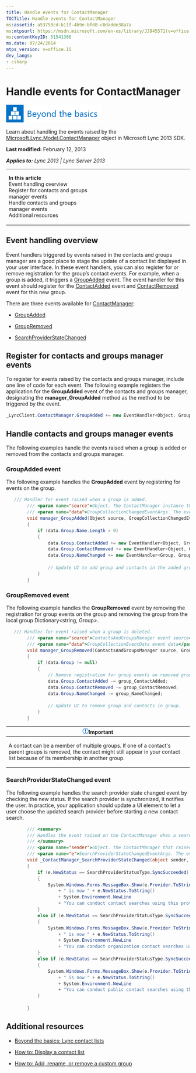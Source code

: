 ```yaml
---
title: Handle events for ContactManager
TOCTitle: Handle events for ContactManager
ms:assetid: a53758cd-b11f-4b9e-bfd8-c0dadde38a7a
ms:mtpsurl: https://msdn.microsoft.com/en-us/library/JJ945571(v=office.15)
ms:contentKeyID: 51541386
ms.date: 07/24/2014
mtps_version: v=office.15
dev_langs:
- csharp
---
```


# Handle events for ContactManager

![Beyond the basics topic](images/JJ937254.mod_icon_beyondbasics_long(Office.15).png "Beyond the basics topic")

Learn about handling the events raised by the [Microsoft.Lync.Model.ContactManager](https://msdn.microsoft.com/en-us/library/jj266459\(v=office.15\)) object in Microsoft Lync 2013 SDK.

**Last modified:** February 12, 2013

***Applies to:** Lync 2013 | Lync Server 2013*

<table>
<colgroup>
<col style="width: 50%" />
<col style="width: 50%" />
</colgroup>
<tbody>
<tr class="odd">
<td><p><strong>In this article</strong><br />
Event handling overview<br />
Register for contacts and groups manager events<br />
Handle contacts and groups manager events<br />
Additional resources</p></td>
<td><p></p>
<p></p></td>
</tr>
</tbody>
</table>

## Event handling overview

Event handlers triggered by events raised in the contacts and groups manager are a good place to stage the update of a contact list displayed in your user interface. In these event handlers, you can also register for or remove registration for the group’s contact events. For example, when a group is added, it triggers a [GroupAdded](https://msdn.microsoft.com/en-us/library/jj278290\(v=office.15\)) event. The event handler for this event should register for the [ContactAdded](https://msdn.microsoft.com/en-us/library/jj266994\(v=office.15\)) event and [ContactRemoved](https://msdn.microsoft.com/en-us/library/jj277068\(v=office.15\)) event for this new group.

There are three events available for [ContactManager](https://msdn.microsoft.com/en-us/library/jj266459\(v=office.15\)):

  - [GroupAdded](https://msdn.microsoft.com/en-us/library/jj278290\(v=office.15\))

  - [GroupRemoved](https://msdn.microsoft.com/en-us/library/jj276769\(v=office.15\))

  - [SearchProviderStateChanged](https://msdn.microsoft.com/en-us/library/jj274591\(v=office.15\))

## Register for contacts and groups manager events

To register for events raised by the contacts and groups manager, include one line of code for each event. The following example registers the application for the **GroupAdded** event of the contacts and groups manager, designating the **manager\_GroupAdded** method as the method to be triggered by the event.

``` csharp
_LyncClient.ContactManager.GroupAdded += new EventHandler<Object, GroupCollectionChangedEventArgs>(manager_GroupAdded);
```

## Handle contacts and groups manager events

The following examples handle the events raised when a group is added or removed from the contacts and groups manager.

### GroupAdded event

The following example handles the **GroupAdded** event by registering for events on the group.

``` csharp
   /// Handler for event raised when a group is added.
        /// <param name="source">Object. The ContactManager instance that raised the event.</param>
        /// <param name="data">GroupCollectionChangedEventArgs. The event state object.</param>
        void manager_GroupAdded(Object source, GroupCollectionChangedEventArgs data)
        {
            if (data.Group.Name.Length > 0)
            {
                data.Group.ContactAdded += new EventHandler<Object, GroupMemberChangedEventArgs>(group_ContactAdded);
                data.Group.ContactRemoved += new EventHandler<Object, GroupMemberChangedEventArgs>(group_ContactRemoved);
                data.Group.NameChanged += new EventHandler<Group, GroupNameChangedEventArgs>(group_NameChanged);

                // Update UI to add group and contacts in the added group.
            }
        }
```

### GroupRemoved event

The following example handles the **GroupRemoved** event by removing the registration for group events on the group and removing the group from the local group Dictionary\<string, Group\>.

``` csharp
   /// Handler for event raised when a group is deleted.
        /// <param name="source">ContactsAndGroupsManager event source</param>
        /// <param name="data">GroupCollectionEventData event data</param>
        void manager_GroupRemoved(ContactsAndGroupsManager source, GroupCollectionEventArgs data)
        {
            if (data.Group != null)
            {
                // Remove registration for group events on removed group.
                data.Group.ContactAdded -= group_ContactAdded;
                data.Group.ContactRemoved -= group_ContactRemoved;
                data.Group.NameChanged -= group_NameChanged;

                // Update UI to remove group and contacts in group.
            }
        }
```

<table>
<colgroup>
<col style="width: 100%" />
</colgroup>
<thead>
<tr class="header">
<th><img src="images/JJ933089.alert_caution(Office.15).gif" title="Important note" alt="Important note" /><strong>Important</strong></th>
</tr>
</thead>
<tbody>
<tr class="odd">
<td><p>A contact can be a member of multiple groups. If one of a contact's parent groups is removed, the contact might still appear in your contact list because of its membership in another group.</p></td>
</tr>
</tbody>
</table>

### SearchProviderStateChanged event

The following example handles the search provider state changed event by checking the new status. If the search provider is synchronized, it notifies the user. In practice, your application should update a UI element to let a user choose the updated search provider before starting a new contact search.

``` csharp
        /// <summary>
        /// Handles the event raised on the ContactManager when a search provider status has changed.
        /// </summary>
        /// <param name="sender">object. the ContactManager that raised the event.</param>
        /// <param name="e">SearchProviderStateChangedEventArgs. The event state.</param>
        void _ContactManager_SearchProviderStateChanged(object sender, SearchProviderStateChangedEventArgs e)
        {
            if (e.NewStatus == SearchProviderStatusType.SyncSucceeded)
            {
                System.Windows.Forms.MessageBox.Show(e.Provider.ToString()
                    + " is now " + e.NewStatus.ToString()
                    + System.Environment.NewLine
                    + "You can conduct contact searches using this provider");
            }
            else if (e.NewStatus == SearchProviderStatusType.SyncSucceededForInternalOnly)
            {
                System.Windows.Forms.MessageBox.Show(e.Provider.ToString()
                    + " is now " + e.NewStatus.ToString()
                    + System.Environment.NewLine
                    + "You can conduct organization contact searches using this provider");
            }
            else if (e.NewStatus == SearchProviderStatusType.SyncSucceededForExternalOnly)
            {
                System.Windows.Forms.MessageBox.Show(e.Provider.ToString()
                    + " is now " + e.NewStatus.ToString()
                    + System.Environment.NewLine
                    + "You can conduct public contact searches using this provider");
            }

        }
```

## Additional resources

  - [Beyond the basics: Lync contact lists](beyond-the-basics-lync-contact-lists.md)

  - [How to: Display a contact list](how-to-display-a-contact-list.md)

  - [How to: Add, rename, or remove a custom group](how-to-add-rename-or-remove-a-custom-group.md)

